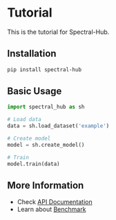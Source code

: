# Tutorial

This is the tutorial for Spectral-Hub.

## Installation

```bash
pip install spectral-hub
```

## Basic Usage

```python
import spectral_hub as sh

# Load data
data = sh.load_dataset('example')

# Create model
model = sh.create_model()

# Train
model.train(data)
```

## More Information

- Check [API Documentation](/en/api)
- Learn about [Benchmark](/en/benchmark)
